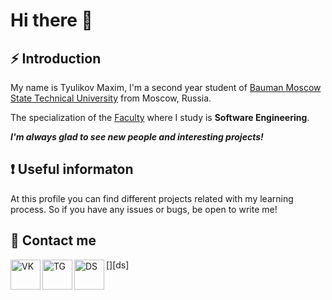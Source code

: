# Hi there 👋
## **⚡ Introduction**
My name is Tyulikov Maxim, I'm a second year student of [Bauman Moscow State Technical University](https://bmstu.ru/) from Moscow, Russia.

The specialization of the [Faculty](http://iu7.bmstu.ru/) where I study is **Software Engineering**.

***I'm always glad to see new people and interesting projects!***

## **:exclamation: Useful informaton**
At this profile you can find different projects related with my learning process. So if you have any issues or bugs, be open to write me!

## **:iphone:  Contact me**


[<img align="left" alt="VK" width="48px" src="https://img.icons8.com/fluency/48/000000/vk-circled.png"/>][vk]
[<img align="left" alt="TG" width="48px" src="https://img.icons8.com/color/48/000000/telegram-app--v3.png"/>][tg]
[<img align="left" alt="DS" width="48px" src="https://img.icons8.com/fluency/48/000000/discord-new-logo.png"/>][ds]


[vk]: https://vk.com/kepochka_the_best
[tg]: https://t.me/mtKepochka
